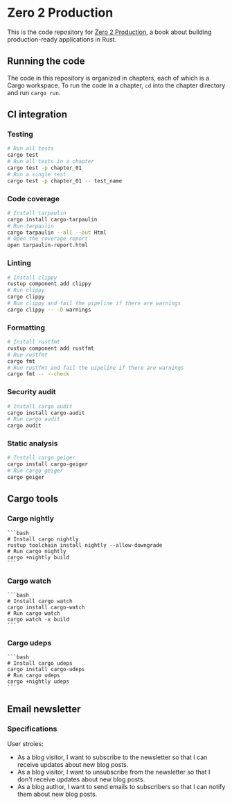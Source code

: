 # Zero 2 Production

This is the code repository for [Zero 2 Production](https://www.zero2prod.com/), a book about building production-ready applications in Rust.

## Running the code

The code in this repository is organized in chapters, each of which is a Cargo workspace. To run the code in a chapter, `cd` into the chapter directory and run `cargo run`.

## CI integration

### Testing

```bash
# Run all tests
cargo test
# Run all tests in a chapter
cargo test -p chapter_01
# Run a single test
cargo test -p chapter_01 -- test_name
```

### Code coverage

```bash
# Install tarpaulin
cargo install cargo-tarpaulin
# Run tarpaulin
cargo tarpaulin --all --out Html
# Open the coverage report
open tarpaulin-report.html
```

### Linting

```bash
# Install clippy
rustup component add clippy
# Run clippy
cargo clippy
# Run clippy and fail the pipeline if there are warnings
cargo clippy -- -D warnings
```

### Formatting

```bash
# Install rustfmt
rustup component add rustfmt
# Run rustfmt
cargo fmt
# Run rustfmt and fail the pipeline if there are warnings
cargo fmt -- --check
```

### Security audit

```bash
# Install cargo audit
cargo install cargo-audit
# Run cargo audit
cargo audit
```

### Static analysis

```bash
# Install cargo geiger
cargo install cargo-geiger
# Run cargo geiger
cargo geiger
```

## Cargo tools

### Cargo nightly

    ```bash
    # Install cargo nightly
    rustup toolchain install nightly --allow-downgrade
    # Run cargo nightly
    cargo +nightly build
    ```

### Cargo watch

    ```bash
    # Install cargo watch
    cargo install cargo-watch
    # Run cargo watch
    cargo watch -x build
    ```

### Cargo udeps

    ```bash
    # Install cargo udeps
    cargo install cargo-udeps
    # Run cargo udeps
    cargo +nightly udeps
    ```

## Email newsletter

### Specifications

User stroies:

- As a blog visitor, I want to subscribe to the newsletter so that I can receive updates about new blog posts.
- As a blog visitor, I want to unsubscribe from the newsletter so that I don't receive updates about new blog posts.
- As a blog author, I want to send emails to subscribers so that I can notify them about new blog posts.
